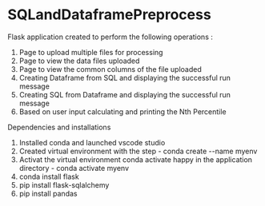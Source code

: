 # SQLandDataframePreprocess

Flask application created to perform the following operations :

1) Page to upload multiple files for processing
2) Page to view the data files uploaded
3) Page to view the common columns of the file uploaded 
4) Creating Dataframe from SQL and displaying the successful run message 
5) Creating SQL from Dataframe and displaying the successful run message 
6) Based on user input calculating and printing the Nth Percentile 


Dependencies and installations 

1. Installed conda and launched vscode studio
3. Created virtual environment with the step - conda create --name myenv
4. Activat the virtual environment conda activate happy in the application directory  - conda activate myenv
5. conda install flask
6. pip install flask-sqlalchemy
7. pip install pandas
